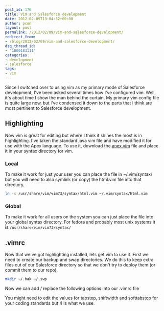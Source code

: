 ```yaml
---
post_id: 176
title: Vim and Salesforce development
date: 2012-02-09T13:04:32+00:00
author: pcon
layout: post
permalink: /2012/02/09/vim-and-salesforce-development/
redirect_from:
- /blog/2012/02/09/vim-and-salesforce-development/
dsq_thread_id:
- "1800183111"
categories:
- development
- salesforce
tags:
- vim
---
```

Since I switched over to using vim as my primary mode of Salesforce development, I've been asked several times how I've configured vim.  Well, it's about time I show the man behind the curtain.  My primary vim config file is quite large now, but I've condensed it down to the parts that I think are most pertinent to Salesforce development.

## Highlighting

Now vim is great for editing but where I think it shines the most is in highlighting.  I've taken the standard java vim file and have modified it for use with the Apex language.  To use it, download the [apex.vim](https://github.com/solenopsis/Solenopsis/blob/master/config/apex.vim) file and place it in your syntax directory for vim.

### Local

To make it work for just your user you can place the file in ~/.vim/syntax/ but you will need to also symlink (or copy) the html.vim file into that directory.

```bash
ln -s /usr/share/vim/vim73/syntax/html.vim ~/.vim/syntax/html.vim
```

### Global

To make it work for all users on the system you can just place the file into your global syntax directory.  For fedora and probably most unix systems it is `/usr/share/vim/vim73/syntax/`

## .vimrc

Now that we've got highlighting installed, lets get vim to use it.  First we need to create our backup and swap directories.  We do this to keep extra files out of our Salesforce directory so that we don't try to deploy them (or commit them to our repo).

```bash
mkdir ~/.bak ~/.swp
```

Now we can add / replace the following options into our .vimrc file

You might need to edit the values for tabstop, shiftwidth and softtabstop for your coding standards but 4 is what we use.